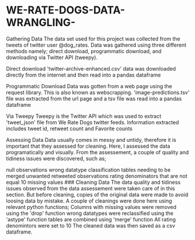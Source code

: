 # WE-RATE-DOGS-DATA-WRANGLING-

Gathering Data
The data set used for this project was collected from the tweets of twitter user @dog_rates. Data was gathered using three different methods namely; direct download, programmatic download, and downloading via Twitter API (tweepy).

Direct download
'twitter-archive-enhanced.csv' data was downloaded directly from the internet and then read into a pandas dataframe

Programmatic Download
Data was gotten from a web page using the request library. This is also known as webscrapping. 'image-predictions.tsv' file was extracted from the url page and a tsv file was read into a pandas dataframe

Via Tweepy
Tweepy is the Twitter API which was used to extract 'tweet_json' file from We Rate Dogs twitter feeds. Information extracted includes tweet id, retweet count and Favorite counts

Assessing Data
Data usually comes in messy and untidy, therefore it is important that they assessed for cleaning. Here, I assessed the data programatically and visually. From the assessement, a couple of quality and tidiness issues were discovered, such as;

null observations
wrong datatype classification
tables needing to be merged
unwanted retweeted observations
rating denominators that are not equal 10
missing values ### Cleaning Data The data quality and tidiness issues observed from the data assessement were taken care of in this section. But before cleaning, copies of the original data were made to avoid loosing data by mistake. A couple of cleanings were done here using relevant python functions;
Columns with missing values were removed using the 'drop' function
wrong datatypes were reclassified using the 'astype' function
tables are combined using 'merge' function
All rating denomintors were set to 10
The cleaned data was then saved as a csv dataframe.
